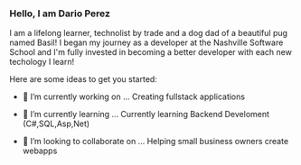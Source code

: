 ### Hello, I am Dario Perez

I am a lifelong learner, technolist by trade and a dog dad of a beautiful pug named Basil! I began my journey as a developer at the Nashville Software School
and I'm fully invested in becoming a better developer with each new techology I learn! 

Here are some ideas to get you started:

- 🔭 I’m currently working on ...
Creating fullstack applications

- 🌱 I’m currently learning ...
Currently learning Backend Develoment (C#,SQL,Asp,Net) 

- 👯 I’m looking to collaborate on ...
Helping small business owners create webapps

